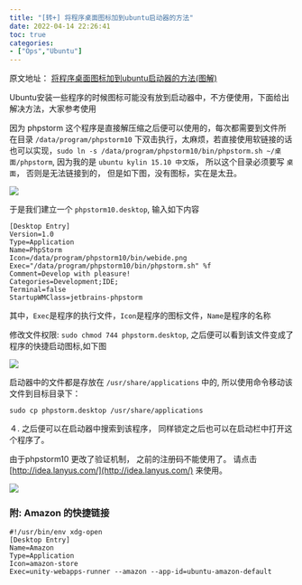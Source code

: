 ```yaml
---
title: "[转+] 将程序桌面图标加到ubuntu启动器的方法"
date: 2022-04-14 22:26:41
toc: true
categories:
- ["Ops","Ubuntu"]
---
```


原文地址： [将程序桌面图标加到ubuntu启动器的方法(图解)](http://www.jb51.net/os/Ubuntu/123320.html)

Ubuntu安装一些程序的时候图标可能没有放到启动器中，不方便使用，下面给出解决方法，大家参考使用

因为 phpstorm 这个程序是直接解压缩之后便可以使用的，每次都需要到文件所在目录 `/data/program/phpstorm10` 下双击执行，太麻烦，若直接使用软链接的话也可以实现，`sudo ln -s /data/program/phpstorm10/bin/phpstorm.sh ~/桌面/phpstorm`, 因为我的是 `ubuntu kylin 15.10 中文版`， 所以这个目录必须要写 `桌面`， 否则是无法链接到的，  但是如下图，没有图标，实在是太丑。

![](https://file.wulicode.com/yuque/202208/04/14/4848IGWorQ9T.jpg?x-oss-process=image/resize,h_110)

于是我们建立一个 `phpstorm10.desktop`, 输入如下内容



```
[Desktop Entry]
Version=1.0
Type=Application
Name=PhpStorm
Icon=/data/program/phpstorm10/bin/webide.png
Exec="/data/program/phpstorm10/bin/phpstorm.sh" %f
Comment=Develop with pleasure!
Categories=Development;IDE;
Terminal=false
StartupWMClass=jetbrains-phpstorm
```
其中，`Exec`是程序的执行文件，`Icon`是程序的图标文件，`Name`是程序的名称

修改文件权限: `sudo chmod 744 phpstorm.desktop`, 之后便可以看到该文件变成了程序的快捷启动图标,如下图

![](https://file.wulicode.com/yuque/202208/04/14/4849RzlzpF1e.jpg?x-oss-process=image/resize,h_232)

启动器中的文件都是存放在 `/usr/share/applications` 中的, 所以使用命令移动该文件到目标目录下：
```
sudo cp phpstorm.desktop /usr/share/applications
```
４. 之后便可以在启动器中搜索到该程序， 同样锁定之后也可以在启动栏中打开这个程序了。

由于phpstorm10 更改了验证机制， 之前的注册码不能使用了。 请点击 [http://idea.lanyus.com/](http://idea.lanyus.com/) 来使用。

![](https://file.wulicode.com/yuque/202208/04/14/4849ybjzTzMv.jpg?x-oss-process=image/resize,h_412)

### 附: Amazon 的快捷链接
```
#!/usr/bin/env xdg-open
[Desktop Entry]
Name=Amazon
Type=Application
Icon=amazon-store
Exec=unity-webapps-runner --amazon --app-id=ubuntu-amazon-default
```

